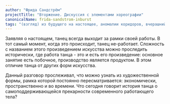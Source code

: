 ```yaml
---
author: "Фрида Сандстрём"
projectTitle: "Вторжение. Дискуссия с элементами хореографии"
canonicalName: frida-sandstrom-inburst
tags: "(взгляд) из будущего на настоящее, аномалии коридоров, вчерашний неотчужденный праздник, практики самих себя, рассеянная коллективность, социальная хореография, практика маленьких движений, джой ускорение, политический танцпол, спекулятивный синтез"
---
```

Заявляя о настоящем, танец всегда выходит за рамки своей работы. В тот самый момент, когда это происходит, танец не-работает. Сложность с названием этого произведением искусства можно проследить исторически, где работа танца - это и есть его произведение: основное занятие есть побочное, производство является продуктом. В этом отличие танца от других форм искусства.

Данный разговор прослеживал, что можно узнать из художественной формы, рамка которой постоянно пересматривается: экономически, пространственно и во времени. Что сегодня говорит история танца о самоподдерживающейся прекарности современного работающего тела?
